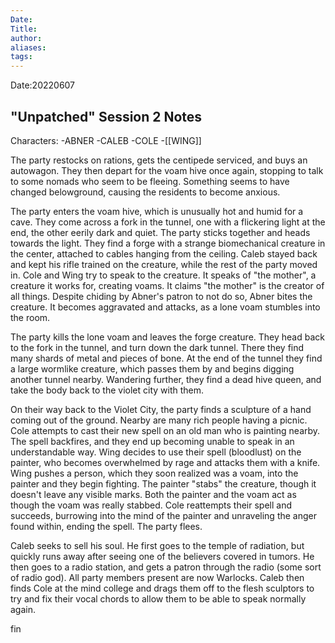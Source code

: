 ```yaml
---
Date: 
Title: 
author: 
aliases: 
tags:
---
```


Date:20220607

## "Unpatched" Session 2 Notes

Characters:
-ABNER
-CALEB
-COLE
-[[WING]]

The party restocks on rations, gets the centipede serviced, and buys an autowagon. They then depart for the voam hive once again, stopping to talk to some nomads who seem to be fleeing. Something seems to have changed belowground, causing the residents to become anxious. 

The party enters the voam hive, which is unusually hot and humid for a cave. They come across a fork in the tunnel, one with a flickering light at the end, the other eerily dark and quiet. The party sticks together and heads towards the light. They find a forge with a strange biomechanical creature in the center, attached to cables hanging from the ceiling. Caleb stayed back and kept his rifle trained on the creature, while the rest of the party moved in. Cole and Wing try to speak to the creature. It speaks of "the mother", a creature it works for, creating voams. It claims "the mother" is the creator of all things. Despite chiding by Abner's patron to not do so, Abner bites the creature. It becomes aggravated and attacks, as a lone voam stumbles into the room.

The party kills the lone voam and leaves the forge creature. They head back to the fork in the tunnel, and turn down the dark tunnel. There they find many shards of metal and pieces of bone. At the end of the tunnel they find a large wormlike creature, which passes them by and begins digging another tunnel nearby. Wandering further, they find a dead hive queen, and take the body back to the violet city with them.

On their way back to the Violet City, the party finds a sculpture of a hand coming out of the ground. Nearby are many rich people having a picnic. Cole attempts to cast their new spell on an old man who is painting nearby. The spell backfires, and they end up becoming unable to speak in an understandable way. Wing decides to use their spell (bloodlust) on the painter, who becomes overwhelmed by rage and attacks them with a knife. Wing pushes a person, which they soon realized was a voam, into the painter and they begin fighting. The painter "stabs" the creature, though it doesn't leave any visible marks. Both the painter and the voam act as though the voam was really stabbed. Cole reattempts their spell and succeeds, burrowing into the mind of the painter and unraveling the anger found within, ending the spell. The party flees.

Caleb seeks to sell his soul. He first goes to the temple of radiation, but quickly runs away after seeing one of the believers covered in tumors. He then goes to a radio station, and gets a patron through the radio (some sort of radio god). All party members present are now Warlocks. Caleb then finds Cole at the mind college and drags them off to the flesh sculptors to try and fix their vocal chords to allow them to be able to speak normally again.

fin